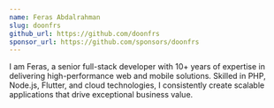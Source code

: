 ```yaml
---
name: Feras Abdalrahman
slug: doonfrs
github_url: https://github.com/doonfrs
sponsor_url: https://github.com/sponsors/doonfrs
---
```


I am Feras, a senior full-stack developer with 10+ years of expertise in delivering high-performance web and mobile solutions. Skilled in PHP, Node.js, Flutter, and cloud technologies, I consistently create scalable applications that drive exceptional business value.